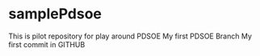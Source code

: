 # samplePdsoe
This is pilot repository for play around  PDSOE
My first PDSOE Branch
My first commit in GITHUB
